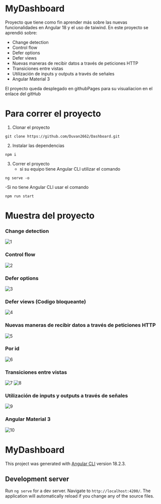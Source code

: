 # MyDashboard
Proyecto que tiene como fin aprender más sobre las nuevas funcionalidades en Angular 18 y el uso de taiwind. En este proyecto se aprendió sobre:

- Change detection
- Control flow
- Defer options
- Defer views
- Nuevas maneras de recibir datos a través de peticiones HTTP
- Transiciones entre vistas
- Utilización de inputs y outputs a través de señales
- Angular Material 3

El proyecto queda desplegado en githubPages para su visualiacion en el enlace del gitHub


# Para correr el proyecto 

1. Clonar el proyecto 
```
git clone https://github.com/Duvan2662/Dashboard.git
```
2. Instalar las dependencias
```
npm i
```
3. Correr el proyecto
   - si su equipo tiene Angular CLI  utilizar el comando
```
ng serve -o 
```
  -Si no tiene  Angular CLI usar el comando
```
npm run start
```


# Muestra del proyecto 

### Change detection
![1](https://github.com/user-attachments/assets/0f1b6c69-1a7d-460f-87ce-f39fd511695e)
### Control flow
![2](https://github.com/user-attachments/assets/33ff46c4-e835-4b79-8fc6-de59bb9f121d)
### Defer options
![3](https://github.com/user-attachments/assets/089f9ac9-d89b-4dbb-89ad-e4e661eb7701)
### Defer views (Codigo bloqueante)
![4](https://github.com/user-attachments/assets/1620df82-c14b-4fe6-a5bf-97a88c4bb6f3)
### Nuevas maneras de recibir datos a través de peticiones HTTP
![5](https://github.com/user-attachments/assets/60907f8a-7fb5-4e7d-9a92-025096cc50fe)
### Por id
![6](https://github.com/user-attachments/assets/bab23ca3-cf04-4fd2-b67b-21ec503dbcd9)
### Transiciones entre vistas
![7](https://github.com/user-attachments/assets/e0d6c828-40eb-48ff-bf04-2f5de57a0e1c)
![8](https://github.com/user-attachments/assets/488bdb31-d64c-434e-9b86-5fefa061f40b)
### Utilización de inputs y outputs a través de señales
![9](https://github.com/user-attachments/assets/6bee26bc-c0d4-4ffe-8c1b-c71ffde8ca77)
### Angular Material 3
![10](https://github.com/user-attachments/assets/b32c70a3-70c2-444b-8c8d-82b688fbbca0)





# MyDashboard

This project was generated with [Angular CLI](https://github.com/angular/angular-cli) version 18.2.3.

## Development server

Run `ng serve` for a dev server. Navigate to `http://localhost:4200/`. The application will automatically reload if you change any of the source files.


